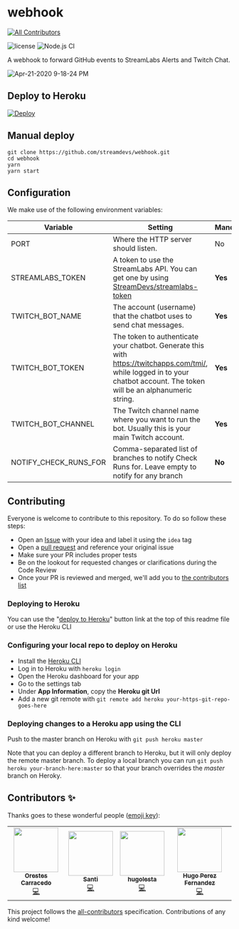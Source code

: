 # webhook

<!-- prettier-ignore-start -->
<!-- ALL-CONTRIBUTORS-BADGE:START - Do not remove or modify this section -->
[![All Contributors](https://img.shields.io/badge/all_contributors-4-orange.svg?style=flat-square)](#contributors-)
<!-- ALL-CONTRIBUTORS-BADGE:END -->
<!-- prettier-ignore-end -->

![license](https://img.shields.io/github/license/streamdevs/webhook.svg)
![Node.js CI](https://github.com/streamdevs/webhook/workflows/Node.js%20CI/badge.svg)

A webhook to forward GitHub events to StreamLabs Alerts and Twitch Chat.

![Apr-21-2020 9-18-24 PM](https://user-images.githubusercontent.com/7255298/79904917-bc816e00-8415-11ea-98ca-7525b169ef49.gif)

## Deploy to Heroku

[![Deploy](https://www.herokucdn.com/deploy/button.svg)](https://heroku.com/deploy)

## Manual deploy

```
git clone https://github.com/streamdevs/webhook.git
cd webhook
yarn
yarn start
```

## Configuration

We make use of the following environment variables:

| Variable              | Setting                                                                                                                                                                    | Mandatory | Default         |
| --------------------- | -------------------------------------------------------------------------------------------------------------------------------------------------------------------------- | --------- | --------------- |
| PORT                  | Where the HTTP server should listen.                                                                                                                                       | No        | `8080`          |
| STREAMLABS_TOKEN      | A token to use the StreamLabs API. You can get one by using [StreamDevs/streamlabs-token](https://github.com/streamdevs/streamlabs-token)                                  | **Yes**   | _empty_         |
| TWITCH_BOT_NAME       | The account (username) that the chatbot uses to send chat messages.                                                                                                        | **Yes**   | _empty_         |
| TWITCH_BOT_TOKEN      | The token to authenticate your chatbot. Generate this with https://twitchapps.com/tmi/, while logged in to your chatbot account. The token will be an alphanumeric string. | **Yes**   | _empty_         |
| TWITCH_BOT_CHANNEL    | The Twitch channel name where you want to run the bot. Usually this is your main Twitch account.                                                                           | **Yes**   | _empty_         |
| NOTIFY_CHECK_RUNS_FOR | Comma-separated list of branches to notify Check Runs for. Leave empty to notify for any branch                                                                            | **No**    | _empty_ _array_ |

## Contributing

Everyone is welcome to contribute to this repository. To do so follow these steps:

- Open an [Issue](https://github.com/streamdevs/webhook/issues) with your idea and label it using the `idea` tag
- Open a [pull request](https://github.com/streamdevs/webhook/pulls) and reference your original issue
- Make sure your PR includes proper tests
- Be on the lookout for requested changes or clarifications during the Code Review
- Once your PR is reviewed and merged, we'll add you to [the contributors list](#contributors-)

### Deploying to Heroku

You can use the "[deploy to Heroku](#webhook)" button link at the top of this readme file or use the Heroku CLI

### Configuring your local repo to deploy on Heroku

- Install the [Heroku CLI](https://devcenter.heroku.com/articles/heroku-cli#download-and-install)
- Log in to Heroku with `heroku login`
- Open the Heroku dashboard for your app
- Go to the settings tab
- Under **App Information**, copy the **Heroku git Url**
- Add a new git remote with `git remote add heroku your-https-git-repo-goes-here`

### Deploying changes to a Heroku app using the CLI

Push to the master branch on Heroku with `git push heroku master`

Note that you can deploy a different branch to Heroku, but it will only deploy the remote master branch. To deploy a
local branch you can run `git push heroku your-branch-here:master` so that your branch overrides the _master_ branch on Heroky.

## Contributors ✨

Thanks goes to these wonderful people ([emoji key](https://allcontributors.org/docs/en/emoji-key)):

<!-- prettier-ignore-start -->
<!-- ALL-CONTRIBUTORS-LIST:START - Do not remove or modify this section -->
<!-- markdownlint-disable -->
<table>
  <tr>
    <td align="center"><a href="https://orestes.io"><img src="https://avatars2.githubusercontent.com/u/618107?v=4" width="100px;" alt=""/><br /><sub><b>Orestes Carracedo</b></sub></a><br /><a href="https://github.com/streamdevs/webhook/commits?author=orestes" title="Code">💻</a></td>
    <td align="center"><a href="http://santiagomartin.dev"><img src="https://avatars2.githubusercontent.com/u/7255298?v=4" width="100px;" alt=""/><br /><sub><b>Santi</b></sub></a><br /><a href="https://github.com/streamdevs/webhook/commits?author=SantiMA10" title="Code">💻</a></td>
    <td align="center"><a href="https://github.com/hugolesta"><img src="https://avatars2.githubusercontent.com/u/6575715?v=4" width="100px;" alt=""/><br /><sub><b>hugolesta</b></sub></a><br /><a href="https://github.com/streamdevs/webhook/commits?author=hugolesta" title="Code">💻</a></td>
    <td align="center"><a href="https://github.com/Llambi"><img src="https://avatars3.githubusercontent.com/u/15263323?v=4" width="100px;" alt=""/><br /><sub><b>Hugo Perez Fernandez</b></sub></a><br /><a href="https://github.com/streamdevs/webhook/commits?author=Llambi" title="Code">💻</a></td>
  </tr>
</table>
<!-- markdownlint-enable -->
<!-- ALL-CONTRIBUTORS-LIST:END -->
<!-- prettier-ignore-end -->

This project follows the [all-contributors](https://github.com/all-contributors/all-contributors) specification. Contributions of any kind welcome!
